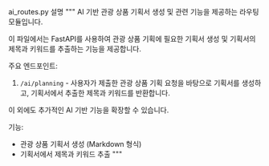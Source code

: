 ai_routes.py 설명
"""
AI 기반 관광 상품 기획서 생성 및 관련 기능을 제공하는 라우팅 모듈입니다.

이 파일에서는 FastAPI를 사용하여 관광 상품 기획에 필요한 기획서 생성 및 
기획서의 제목과 키워드를 추출하는 기능을 제공합니다. 

주요 엔드포인트:
1. `/ai/planning` - 사용자가 제출한 관광 상품 기획 요청을 바탕으로 기획서를 생성하고,
   기획서에서 추출한 제목과 키워드를 반환합니다.
   
이 외에도 추가적인 AI 기반 기능을 확장할 수 있습니다.

기능:
- 관광 상품 기획서 생성 (Markdown 형식)
- 기획서에서 제목과 키워드 추출
"""

